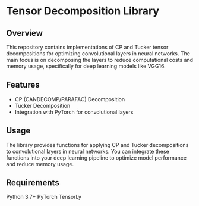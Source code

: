 # Tensor Decomposition Library

## Overview
This repository contains implementations of CP and Tucker tensor decompositions for optimizing convolutional layers in neural networks. The main focus is on decomposing the layers to reduce computational costs and memory usage, specifically for deep learning models like VGG16.

## Features
- CP (CANDECOMP/PARAFAC) Decomposition
- Tucker Decomposition
- Integration with PyTorch for convolutional layers

## Usage
The library provides functions for applying CP and Tucker decompositions to convolutional layers in neural networks. You can integrate these functions into your deep learning pipeline to optimize model performance and reduce memory usage.

## Requirements
Python 3.7+
PyTorch
TensorLy
